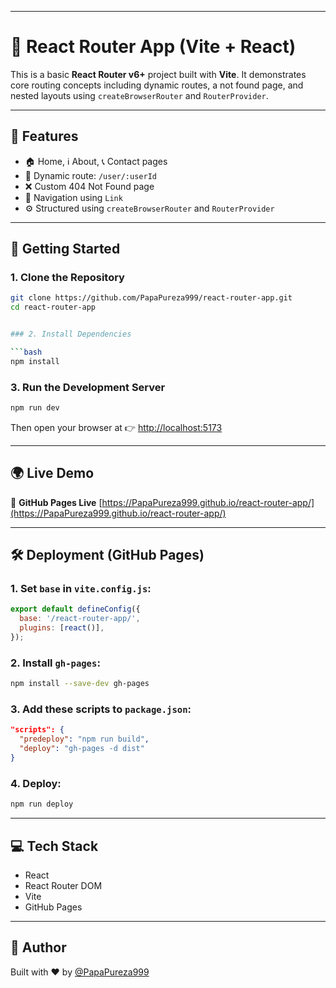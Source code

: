
---

# 🚀 React Router App (Vite + React)

This is a basic **React Router v6+** project built with **Vite**. It demonstrates core routing concepts including dynamic routes, a not found page, and nested layouts using `createBrowserRouter` and `RouterProvider`.

---

## 📌 Features

- 🏠 Home, ℹ️ About, 📞 Contact pages  
- 🔀 Dynamic route: `/user/:userId`  
- ❌ Custom 404 Not Found page  
- 🧭 Navigation using `Link`  
- ⚙️ Structured using `createBrowserRouter` and `RouterProvider`

---

## 🚀 Getting Started

### 1. Clone the Repository

```bash
git clone https://github.com/PapaPureza999/react-router-app.git
cd react-router-app


### 2. Install Dependencies

```bash
npm install
```

### 3. Run the Development Server

```bash
npm run dev
```

Then open your browser at 👉 [http://localhost:5173](http://localhost:5173)

---

## 🌍 Live Demo

🔗 **GitHub Pages Live**
[https://PapaPureza999.github.io/react-router-app/](https://PapaPureza999.github.io/react-router-app/)

---

## 🛠️ Deployment (GitHub Pages)

### 1. Set `base` in `vite.config.js`:

```js
export default defineConfig({
  base: '/react-router-app/',
  plugins: [react()],
});
```

### 2. Install `gh-pages`:

```bash
npm install --save-dev gh-pages
```

### 3. Add these scripts to `package.json`:

```json
"scripts": {
  "predeploy": "npm run build",
  "deploy": "gh-pages -d dist"
}
```

### 4. Deploy:

```bash
npm run deploy
```

---

## 💻 Tech Stack

* React
* React Router DOM
* Vite
* GitHub Pages

---

## 🙌 Author

Built with ❤️ by [@PapaPureza999](https://github.com/PapaPureza999)

